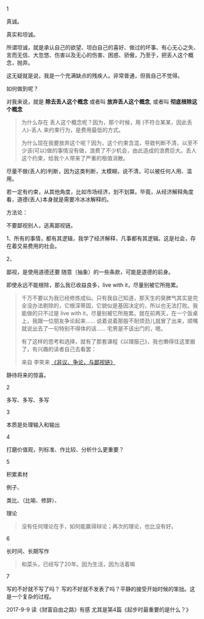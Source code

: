 1

真诚。

真实和坦诚。

所谓坦诚，就是承认自己的欲望、坦白自己的喜好、做过的坏事、有心无心之失、言而无信、大忽悠、伤害以及无心的伤害、困惑、骄傲，乃至于，把丢人这个概念，抛弃。

这无疑就是说，我是一个充满缺点的残疾人。非常普通，但我自己不觉得。

如何做到呢？

对我来说，就是 **除去丢人这个概念**  或者叫 **放弃丢人这个概念**, 或者叫 **彻底根除这个概念**

> 为什么存在 丢人这个概念呢？因为，那个时候，用 (不符合某某，因此丢人)-丢人 来约束行为，是费用最低的方式。
>
> 为什么现在我要放弃这个呢？因为，这个约束含混，导致判断不清，以至不少该(可以)做的事情没有做，浪费了不少机会，由此造成的浪费巨大。丢人这个约束，给我个人带来了严重的租值消散。

尽量不做(丢人的)判断，因为这类判断，太模糊，说不清，可以被任何人用、滥用。

若一定有约束，从其他角度，比如市场经济，划不划算。毕竟，从经济解释角度看，道德(丢人)本身就是需要冷冰冰解释的。

方法论：

不要鄙视别人，逃离鄙视链。

1、所有的事情，都有其逻辑，我学了经济解释，凡事都有其逻辑。这是社会，存在着交易费用的社会。

2、

鄙视，是使用道德还要 随意（抽象）的一些条款，可能是道德的前身。

>

即使永远不能根除，那么我已收益良多，live with it，尽量别被它所拖累。

> 千万不要以为我已经修炼成仙。只有我自己知道，那天生的臭脾气其实是完全没办法剔除的，它根深蒂固，它貌似是基因决定的，所以也无法打败。我能做的只不过是 live with it，尽量别被它所拖累。就在前两天，在一个饭桌上，我跟一位朋友争论起来…… 说着说着那股不耐烦劲儿就冒了出来，顺嘴就说出去了一句特别不得体的话…… 宅男是不该出门的，嗯。
>
> 有了这样的思考和选择，就有了那套课程《以理服己》，我也懒得往这里搬了，有兴趣的读者自己去看罢：
>
> 来自 李笑来 [《非议、争论，与鄙视链》](http://zhibimo.com/read/xiaolai/reborn-every-7-years/A11.html)

静待将来的惊喜。

2

多写、多写、多写

3

本质是处理输入和输出

4

打磨价值观，列标准、作比较、分析什么更重要？

5

积累素材

例子、

类比、（比喻、修辞）、

理论

> 没有任何理论在手，如何能赢得辩论；再次的理论，也比没有好。

6

长时间、长期写作

> 和菜头，已经写了20年。因为生活，因为活着嘛

7

写的不好就不写了吗？ 写的不好就不发表了吗？平静的接受开始时候的笨拙。这是一个复杂的过程。

2017-9-9 读《财富自由之路》有感 尤其是第4篇《起步时最重要的是什么？》
